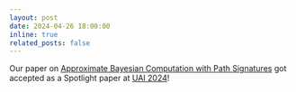 ```yaml
---
layout: post
date: 2024-04-26 18:00:00
inline: true
related_posts: false
---
```


Our paper on [Approximate Bayesian Computation with Path Signatures](https://arxiv.org/abs/2106.12555) got accepted as a Spotlight paper at [UAI 2024](https://www.auai.org/uai2024/)!
